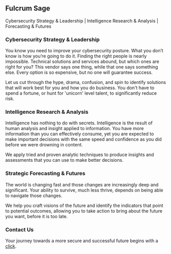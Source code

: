 ## Fulcrum Sage

Cybersecurity Strategy & Leadership | Intelligence Research & Analysis | Forecasting & Futures

### Cybersecurity Strategy & Leadership

You know you need to improve your cybersecurity posture. What you don’t know is how you’re going to do it. Finding the right people is nearly impossible. Technical solutions and services abound, but which ones are right for you? This vendor says one thing, while that one says something else. Every option is so expensive, but no one will guarantee success.

Let us cut through the hype, drama, confusion, and spin to identify solutions that will work best for you and how you do business. You don't have to spend a fortune, or hunt for 'unicorn' level talent, to significantly reduce risk.


### Intelligence Research & Analysis

Intelligence has nothing to do with secrets. Intelligence is the result of human analysis and insight applied to information. You have more information than you can effectively consume, yet you are expected to make important decisions with the same speed and confidence as you did before we were drowning in content. 

We apply tried and proven analytic techniques to produce insights and assessments that you can use to make better decisions.


### Strategic Forecasting & Futures

The world is changing fast and those changes are increasingly deep and significant. Your ability to survive, much less thrive, depends on being able to navigate those changes. 

We help you craft visions of the future and identify the indicators that point to potential outcomes, allowing you to take action to bring about the future you want, before it is too late. 


### Contact Us

Your journey towards a more secure and successful future begins with a [click](mailto:michael@fulcrumsage.com?Subject=I%would%like%to%learn%more).
